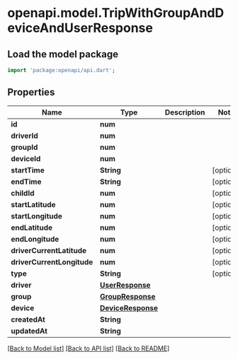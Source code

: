 # openapi.model.TripWithGroupAndDeviceAndUserResponse

## Load the model package
```dart
import 'package:openapi/api.dart';
```

## Properties
Name | Type | Description | Notes
------------ | ------------- | ------------- | -------------
**id** | **num** |  | 
**driverId** | **num** |  | 
**groupId** | **num** |  | 
**deviceId** | **num** |  | 
**startTime** | **String** |  | [optional] 
**endTime** | **String** |  | [optional] 
**childId** | **num** |  | [optional] 
**startLatitude** | **num** |  | [optional] 
**startLongitude** | **num** |  | [optional] 
**endLatitude** | **num** |  | [optional] 
**endLongitude** | **num** |  | [optional] 
**driverCurrentLatitude** | **num** |  | [optional] 
**driverCurrentLongitude** | **num** |  | [optional] 
**type** | **String** |  | [optional] 
**driver** | [**UserResponse**](UserResponse.md) |  | 
**group** | [**GroupResponse**](GroupResponse.md) |  | 
**device** | [**DeviceResponse**](DeviceResponse.md) |  | 
**createdAt** | **String** |  | 
**updatedAt** | **String** |  | 

[[Back to Model list]](../README.md#documentation-for-models) [[Back to API list]](../README.md#documentation-for-api-endpoints) [[Back to README]](../README.md)


